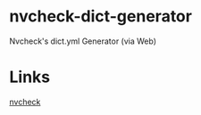 # nvcheck-dict-generator

Nvcheck's dict.yml Generator (via Web)


# Links

[nvcheck](https://github.com/koron/nvcheck)
